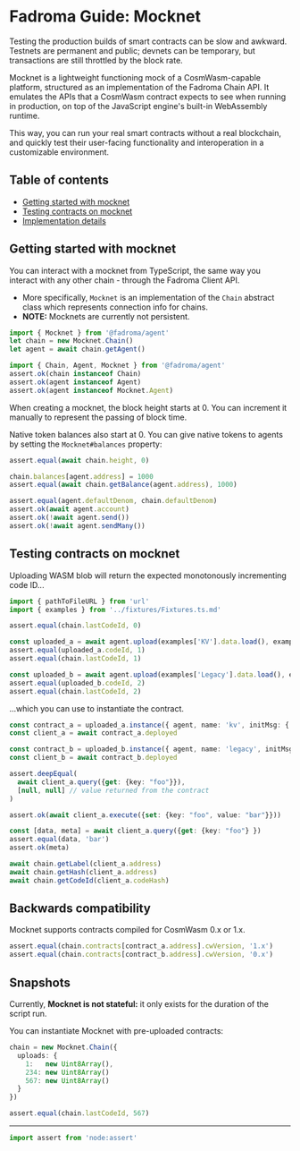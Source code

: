 # Fadroma Guide: Mocknet

Testing the production builds of smart contracts can be slow and awkward.
Testnets are permanent and public; devnets can be temporary, but transactions
are still throttled by the block rate.

Mocknet is a lightweight functioning mock of a CosmWasm-capable
platform, structured as an implementation of the Fadroma Chain API.
It emulates the APIs that a CosmWasm contract expects to see when
running in production, on top of the JavaScript engine's built-in
WebAssembly runtime.

This way, you can run your real smart contracts without a real blockchain,
and quickly test their user-facing functionality and interoperation
in a customizable environment.

## Table of contents

* [Getting started with mocknet](#getting-started-with-mocknet)
* [Testing contracts on mocknet](#testing-contracts-on-mocknet)
* [Implementation details](#implementation-details)

## Getting started with mocknet

You can interact with a mocknet from TypeScript, the same way you interact with any other chain -
through the Fadroma Client API. 

* More specifically, `Mocknet` is an implementation of the `Chain`
  abstract class which represents connection info for chains.
* **NOTE:** Mocknets are currently not persistent.

```typescript
import { Mocknet } from '@fadroma/agent'
let chain = new Mocknet.Chain()
let agent = await chain.getAgent()

import { Chain, Agent, Mocknet } from '@fadroma/agent'
assert.ok(chain instanceof Chain)
assert.ok(agent instanceof Agent)
assert.ok(agent instanceof Mocknet.Agent)
```

When creating a mocknet, the block height starts at 0.
You can increment it manually to represent the passing of block time.

Native token balances also start at 0. You can give native tokens to agents by
setting the `Mocknet#balances` property:

```typescript
assert.equal(await chain.height, 0)

chain.balances[agent.address] = 1000
assert.equal(await chain.getBalance(agent.address), 1000)

assert.equal(agent.defaultDenom, chain.defaultDenom)
assert.ok(await agent.account)
assert.ok(!await agent.send())
assert.ok(!await agent.sendMany())
```

## Testing contracts on mocknet

Uploading WASM blob will return the expected monotonously incrementing code ID...

```typescript
import { pathToFileURL } from 'url'
import { examples } from '../fixtures/Fixtures.ts.md'

assert.equal(chain.lastCodeId, 0)

const uploaded_a = await agent.upload(examples['KV'].data.load(), examples['KV'])
assert.equal(uploaded_a.codeId, 1)
assert.equal(chain.lastCodeId, 1)

const uploaded_b = await agent.upload(examples['Legacy'].data.load(), examples['Legacy'])
assert.equal(uploaded_b.codeId, 2)
assert.equal(chain.lastCodeId, 2)
```

...which you can use to instantiate the contract.

```typescript
const contract_a = uploaded_a.instance({ agent, name: 'kv', initMsg: { fail: false } })
const client_a = await contract_a.deployed

const contract_b = uploaded_b.instance({ agent, name: 'legacy', initMsg: { fail: false } })
const client_b = await contract_b.deployed

assert.deepEqual(
  await client_a.query({get: {key: "foo"}}),
  [null, null] // value returned from the contract
)

assert.ok(await client_a.execute({set: {key: "foo", value: "bar"}}))

const [data, meta] = await client_a.query({get: {key: "foo"} })
assert.equal(data, 'bar')
assert.ok(meta)

await chain.getLabel(client_a.address)
await chain.getHash(client_a.address)
await chain.getCodeId(client_a.codeHash)
```

## Backwards compatibility

Mocknet supports contracts compiled for CosmWasm 0.x or 1.x.

```typescript
assert.equal(chain.contracts[contract_a.address].cwVersion, '1.x')
assert.equal(chain.contracts[contract_b.address].cwVersion, '0.x')
```

## Snapshots

Currently, **Mocknet is not stateful:** it only exists for the duration of the script run.

You can instantiate Mocknet with pre-uploaded contracts:

```typescript
chain = new Mocknet.Chain({
  uploads: {
    1:   new Uint8Array(),
    234: new Uint8Array()
    567: new Uint8Array()
  }
})

assert.equal(chain.lastCodeId, 567)
```

---

```typescript
import assert from 'node:assert'
```
